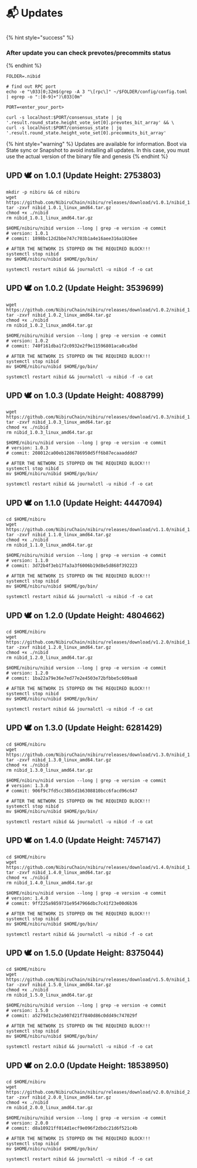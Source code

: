 # 📬 Updates

##

{% hint style="success" %}
### After update you can check prevotes/precommits status
{% endhint %}

```shell
FOLDER=.nibid

# find out RPC port
echo -e "\033[0;32m$(grep -A 3 "\[rpc\]" ~/$FOLDER/config/config.toml | egrep -o ":[0-9]+")\033[0m"

PORT=<enter_your_port>

curl -s localhost:$PORT/consensus_state | jq '.result.round_state.height_vote_set[0].prevotes_bit_array' && \
curl -s localhost:$PORT/consensus_state | jq '.result.round_state.height_vote_set[0].precommits_bit_array'
```



{% hint style="warning" %}
Updates are available for information. Boot via State sync or Snapshot to avoid installing all updates. In this case, you must use the actual version of the binary file and genesis
{% endhint %}



## UPD 🕊 on 1.0.1 (Update Height: 2753803)

```shell
mkdir -p nibiru && cd nibiru
wget https://github.com/NibiruChain/nibiru/releases/download/v1.0.1/nibid_1.0.1_linux_amd64.tar.gz
tar -zxvf nibid_1.0.1_linux_amd64.tar.gz
chmod +x ./nibid
rm nibid_1.0.1_linux_amd64.tar.gz

$HOME/nibiru/nibid version --long | grep -e version -e commit
# version: 1.0.1
# commit: 1898bc12d2bbe747c703b1a4e16aee316a1826ee

# AFTER THE NETWORK IS STOPPED ON THE REQUIRED BLOCK!!!
systemctl stop nibid
mv $HOME/nibiru/nibid $HOME/go/bin/

systemctl restart nibid && journalctl -u nibid -f -o cat
```

## UPD 🕊 on 1.0.2 (Update Height: 3539699)

```shell
wget https://github.com/NibiruChain/nibiru/releases/download/v1.0.2/nibid_1.0.2_linux_amd64.tar.gz
tar -zxvf nibid_1.0.2_linux_amd64.tar.gz
chmod +x ./nibid
rm nibid_1.0.2_linux_amd64.tar.gz

$HOME/nibiru/nibid version --long | grep -e version -e commit
# version: 1.0.2
# commit: 740f161dba1f2c0932e2f9e11596801aca0ca5bd

# AFTER THE NETWORK IS STOPPED ON THE REQUIRED BLOCK!!!
systemctl stop nibid
mv $HOME/nibiru/nibid $HOME/go/bin/

systemctl restart nibid && journalctl -u nibid -f -o cat
```

## UPD 🕊 on 1.0.3 (Update Height: 4088799)

```shell
wget https://github.com/NibiruChain/nibiru/releases/download/v1.0.3/nibid_1.0.3_linux_amd64.tar.gz
tar -zxvf nibid_1.0.3_linux_amd64.tar.gz
chmod +x ./nibid
rm nibid_1.0.3_linux_amd64.tar.gz

$HOME/nibiru/nibid version --long | grep -e version -e commit
# version: 1.0.3
# commit: 208012ca00eb1286786950d5ff6b87ecaaadddd7

# AFTER THE NETWORK IS STOPPED ON THE REQUIRED BLOCK!!!
systemctl stop nibid
mv $HOME/nibiru/nibid $HOME/go/bin/

systemctl restart nibid && journalctl -u nibid -f -o cat
```

## UPD 🕊 on 1.1.0 (Update Height: 4447094)

```shell
cd $HOME/nibiru
wget https://github.com/NibiruChain/nibiru/releases/download/v1.1.0/nibid_1.1.0_linux_amd64.tar.gz
tar -zxvf nibid_1.1.0_linux_amd64.tar.gz
chmod +x ./nibid
rm nibid_1.1.0_linux_amd64.tar.gz

$HOME/nibiru/nibid version --long | grep -e version -e commit
# version: 1.1.0
# commit: 3d72b4f3eb17fa3a3f6006b19d8e5d868f392223

# AFTER THE NETWORK IS STOPPED ON THE REQUIRED BLOCK!!!
systemctl stop nibid
mv $HOME/nibiru/nibid $HOME/go/bin/

systemctl restart nibid && journalctl -u nibid -f -o cat
```

## UPD 🕊 on 1.2.0 (Update Height: 4804662)

```shell
cd $HOME/nibiru
wget https://github.com/NibiruChain/nibiru/releases/download/v1.2.0/nibid_1.2.0_linux_amd64.tar.gz
tar -zxvf nibid_1.2.0_linux_amd64.tar.gz
chmod +x ./nibid
rm nibid_1.2.0_linux_amd64.tar.gz

$HOME/nibiru/nibid version --long | grep -e version -e commit
# version: 1.2.0
# commit: 1ba22a79e36e7ed77e2e4503e72bfbbe5c609aa8

# AFTER THE NETWORK IS STOPPED ON THE REQUIRED BLOCK!!!
systemctl stop nibid
mv $HOME/nibiru/nibid $HOME/go/bin/

systemctl restart nibid && journalctl -u nibid -f -o cat
```

## UPD 🕊 on 1.3.0 (Update Height: 6281429)

```shell
cd $HOME/nibiru
wget https://github.com/NibiruChain/nibiru/releases/download/v1.3.0/nibid_1.3.0_linux_amd64.tar.gz
tar -zxvf nibid_1.3.0_linux_amd64.tar.gz
chmod +x ./nibid
rm nibid_1.3.0_linux_amd64.tar.gz

$HOME/nibiru/nibid version --long | grep -e version -e commit
# version: 1.3.0
# commit: 906f9c7fd5cc38b5d1b6308810bcc6facd96c647

# AFTER THE NETWORK IS STOPPED ON THE REQUIRED BLOCK!!!
systemctl stop nibid
mv $HOME/nibiru/nibid $HOME/go/bin/

systemctl restart nibid && journalctl -u nibid -f -o cat
```

## UPD 🕊 on 1.4.0 (Update Height: 7457147)

```shell
cd $HOME/nibiru
wget https://github.com/NibiruChain/nibiru/releases/download/v1.4.0/nibid_1.4.0_linux_amd64.tar.gz
tar -zxvf nibid_1.4.0_linux_amd64.tar.gz
chmod +x ./nibid
rm nibid_1.4.0_linux_amd64.tar.gz

$HOME/nibiru/nibid version --long | grep -e version -e commit
# version: 1.4.0
# commit: 9ff225a9859731e9547966dbc7c41f23e00d6b36

# AFTER THE NETWORK IS STOPPED ON THE REQUIRED BLOCK!!!
systemctl stop nibid
mv $HOME/nibiru/nibid $HOME/go/bin/

systemctl restart nibid && journalctl -u nibid -f -o cat
```

## UPD 🕊 on 1.5.0 (Update Height: 8375044)

```shell
cd $HOME/nibiru
wget https://github.com/NibiruChain/nibiru/releases/download/v1.5.0/nibid_1.5.0_linux_amd64.tar.gz
tar -zxvf nibid_1.5.0_linux_amd64.tar.gz
chmod +x ./nibid
rm nibid_1.5.0_linux_amd64.tar.gz

$HOME/nibiru/nibid version --long | grep -e version -e commit
# version: 1.5.0
# commit: a5279d1c3e2a907d21f7840d86c0dd49c747029f

# AFTER THE NETWORK IS STOPPED ON THE REQUIRED BLOCK!!!
systemctl stop nibid
mv $HOME/nibiru/nibid $HOME/go/bin/

systemctl restart nibid && journalctl -u nibid -f -o cat
```

## UPD 🕊 on 2.0.0 (Update Height: 18538950)

```shell
cd $HOME/nibiru
wget https://github.com/NibiruChain/nibiru/releases/download/v2.0.0/nibid_2.0.0_linux_amd64.tar.gz
tar -zxvf nibid_2.0.0_linux_amd64.tar.gz
chmod +x ./nibid
rm nibid_2.0.0_linux_amd64.tar.gz

$HOME/nibiru/nibid version --long | grep -e version -e commit
# version: 2.0.0
# commit: d8a10921ff014d1ecf9e096f2dbdc21d6f521c4b

# AFTER THE NETWORK IS STOPPED ON THE REQUIRED BLOCK!!!
systemctl stop nibid
mv $HOME/nibiru/nibid $HOME/go/bin/

systemctl restart nibid && journalctl -u nibid -f -o cat
```
